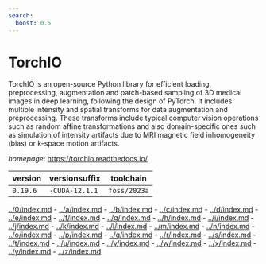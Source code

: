 ```yaml
---
search:
  boost: 0.5
---
```

# TorchIO

TorchIO is an open-source Python library for efficient loading, preprocessing, augmentation and patch-based sampling of 3D medical images in deep learning, following the design of PyTorch.  It includes multiple intensity and spatial transforms for data augmentation and preprocessing. These transforms include typical computer vision operations such as random affine transformations and also domain-specific ones such as simulation of intensity artifacts due to MRI magnetic field inhomogeneity (bias) or k-space motion artifacts.

*homepage*: <https://torchio.readthedocs.io/>

version | versionsuffix | toolchain
--------|---------------|----------
``0.19.6`` | ``-CUDA-12.1.1`` | ``foss/2023a``

[../0/index.md](0) - [../a/index.md](a) - [../b/index.md](b) - [../c/index.md](c) - [../d/index.md](d) - [../e/index.md](e) - [../f/index.md](f) - [../g/index.md](g) - [../h/index.md](h) - [../i/index.md](i) - [../j/index.md](j) - [../k/index.md](k) - [../l/index.md](l) - [../m/index.md](m) - [../n/index.md](n) - [../o/index.md](o) - [../p/index.md](p) - [../q/index.md](q) - [../r/index.md](r) - [../s/index.md](s) - [../t/index.md](t) - [../u/index.md](u) - [../v/index.md](v) - [../w/index.md](w) - [../x/index.md](x) - [../y/index.md](y) - [../z/index.md](z)

